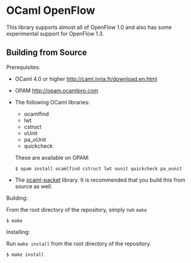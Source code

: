 OCaml OpenFlow
========

This library supports almost all of OpenFlow 1.0 and also has some experimental support for OpenFlow 1.3.

Building from Source
--------------------

Prerequisites:

- OCaml 4.0 or higher <http://caml.inria.fr/download.en.html>

- OPAM <http://opam.ocamlpro.com>

- The following OCaml libraries:

  - ocamlfind
  - lwt
  - cstruct 
  - oUnit
  - pa_oUnit
  - quickcheck

  These are available on OPAM:

  ```
  $ opam install ocamlfind cstruct lwt ounit quickcheck pa_ounit
  ```

- The [ocaml-packet](https://github.com/frenetic-lang/ocaml-packet) library.
  It is recommended that you build this from source as well.

Building:

From the root directory of the repository, simply run `make`

  ```
  $ make
  ```

Installing:

Run `make install` from the root directory of the repository.

  ```
  $ make install
  ```

